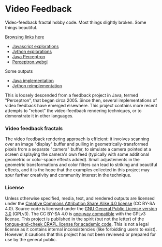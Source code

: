 # Video Feedback

Video-feedback fractal hobby code. Most things slightly broken. Some things beautiful.

[Browsing links here](https://michaelerule.github.io/videofeedback/)

 - [Javascript explorations](https://michaelerule.github.io/videofeedback/Projects/Javascript/cpu/Perceptron%20(Javascript,%20no%20hardware%20acceleration,%20incomplete)/index.html)
 - [Jython explorations](https://michaelerule.github.io/videofeedback/Projects/Jython/index.html)
 - [Java Perceptron](https://michaelerule.github.io/videofeedback/Projects/Java/index.html)
 - [Perceptron webgl](https://michaelerule.github.io/videofeedback/Projects/Javascript/webgl/index.html)

Some outputs

 - [Java implementation](https://michaelerule.github.io/videofeedback/Projects/Java/Perceptron/dev/Perceptron%20202204%20threaded/resource/thumbnails.html)
 - [Jython reimplementation](https://michaelerule.github.io/videofeedback/Outputs/Jython%20perceptron%20implementation,%20animated%20GIFs/index.html)
 

This is loosely descended from a feedback project in Java, termed "Perceptron", that began circa 2005. Since then, several implementations of video feedback have emerged elsewhere. This project contains more recent attempts to "reboot" the video-feedback rendering techniques, or to demonstrate it in other languages.

### Video feedback fractals

The video feedback rendering approach is efficient: it involves scanning over an image "display" buffer and pulling in geometrically-transformed pixels from a separate "camera" buffer, to simulate a camera pointed at a screen displaying the camera's own feed (typically with some additional geometric or color-space effects added). Small adjustements in the geometric transformations and color filters can lead to striking and beautiful effects, and it is the hope that the examples collected in this project may spur further creativity and community interest in the technique.

### License

Unless otherwise specified, media, text, and rendered outputs are licensed under the [Creative Commons Attribution Share Alike 4.0 license](https://choosealicense.com/licenses/cc-by-sa-4.0/) (CC BY-SA 4.0). Source code is licensed under the [GNU General Public License version 3.0](https://www.gnu.org/copyleft/gpl.html) (GPLv3). The CC BY-SA 4.0 is [one-way compatible](https://creativecommons.org/compatiblelicenses) with the GPLv3 license. 
This project is published in the spirit (but not the letter) of the [tongue-and-cheek CRAPL license for academic code](http://matt.might.net/articles/crapl/CRAPL-LICENSE.txt). This is not a legal license as it contains internal inconsistencies (like forbidding users to exist). However, it cautions that this project has not been reviewed or prepared for use by the general public.




